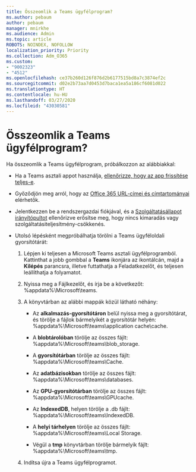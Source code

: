 ```yaml
---
title: Összeomlik a Teams ügyfélprogram?
ms.author: pebaum
author: pebaum
manager: mnirkhe
ms.audience: Admin
ms.topic: article
ROBOTS: NOINDEX, NOFOLLOW
localization_priority: Priority
ms.collection: Adm_O365
ms.custom:
- "9002323"
- "4512"
ms.openlocfilehash: ce37b260d126f876d2b6177515bd8a7c3874ef2c
ms.sourcegitcommit: d02e2b73aa7d0453d7baca1ea5a186cf6081d022
ms.translationtype: HT
ms.contentlocale: hu-HU
ms.lasthandoff: 03/27/2020
ms.locfileid: "43030581"
---
```

# <a name="teams-client-crashing"></a>Összeomlik a Teams ügyfélprogram?

Ha összeomlik a Teams ügyfélprogram, próbálkozzon az alábbiakkal:

- Ha a Teams asztali appot használja, [ellenőrizze, hogy az app frissítése teljes-e](https://support.office.com/article/Update-Microsoft-Teams-535a8e4b-45f0-4f6c-8b3d-91bca7a51db1).

- Győződjön meg arról, hogy az [Office 365 URL-címei és címtartományai](https://docs.microsoft.com/microsoftteams/connectivity-issues) elérhetők.

- Jelentkezzen be a rendszergazdai fiókjával, és a [Szolgáltatásállapot irányítópultot](https://docs.microsoft.com/office365/enterprise/view-service-health) ellenőrizve erősítse meg, hogy nincs kimaradás vagy szolgáltatásiteljesítmény-csökkenés.

 - Utolsó lépésként megpróbálhatja törölni a Teams ügyféloldali gyorsítótárát:

    1.  Lépjen ki teljesen a Microsoft Teams asztali ügyfélprogramból. Kattinthat a jobb gombbal a **Teams** ikonjára az ikontálcán, majd a **Kilépés** parancsra, illetve futtathatja a Feladatkezelőt, és teljesen leállíthatja a folyamatot.

    2.  Nyissa meg a Fájlkezelőt, és írja be a következőt: %appdata%\Microsoft\teams.

    3.  A könyvtárban az alábbi mappák közül látható néhány:

         - Az **alkalmazás-gyorsítótáron** belül nyissa meg a gyorsítótárat, és törölje a fájlok bármelyikét a gyorsítótár helyén: %appdata%\Microsoft\teams\application cache\cache.

        - A **blobtárolóban** törölje az összes fájlt: %appdata%\Microsoft\teams\blob_storage.

        - A **gyorsítótárban** törölje az összes fájlt: %appdata%\Microsoft\teams\Cache.

        - Az **adatbázisokban** törölje az összes fájlt: %appdata%\Microsoft\teams\databases.

        - Az **GPU-gyorsítótárban** törölje az összes fájlt: %appdata%\Microsoft\teams\GPUcache.

        - Az **IndexedDB**, helyen törölje a .db fájlt: %appdata%\Microsoft\teams\IndexedDB.

        - A **helyi tárhelyen** törölje az összes fájlt: %appdata%\Microsoft\teams\Local Storage.

        - Végül a **tmp** könyvtárban törölje bármelyik fájlt: %appdata%\Microsoft\teams\tmp.

    4. Indítsa újra a Teams ügyfélprogramot.
